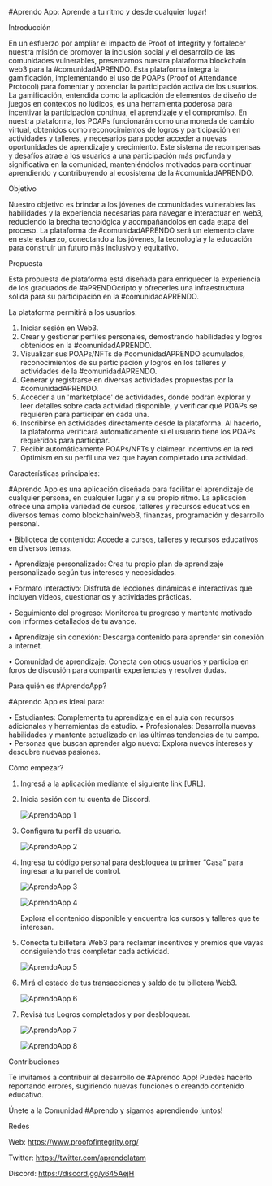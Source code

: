 #Aprendo App: Aprende a tu ritmo y desde cualquier lugar!

Introducción

En un esfuerzo por ampliar el impacto de Proof of Integrity y fortalecer nuestra misión de promover la inclusión social y el desarrollo de las comunidades vulnerables, presentamos nuestra plataforma blockchain web3 para la #comunidadAPRENDO. Esta plataforma integra la gamificación, implementando el uso de POAPs (Proof of Attendance Protocol) para fomentar y potenciar la participación activa de los usuarios.
La gamificación, entendida como la aplicación de elementos de diseño de juegos en contextos no lúdicos, es una herramienta poderosa para incentivar la participación continua, el aprendizaje y el compromiso. En nuestra plataforma, los POAPs funcionarán como una moneda de cambio virtual, obtenidos como reconocimientos de logros y participación en actividades y talleres, y necesarios para poder acceder a nuevas oportunidades de aprendizaje y crecimiento. Este sistema de recompensas y desafíos atrae a los usuarios a una participación más profunda y significativa en la comunidad, manteniéndolos motivados para continuar aprendiendo y contribuyendo al ecosistema de la #comunidadAPRENDO.

Objetivo

Nuestro objetivo es brindar a los jóvenes de comunidades vulnerables las habilidades y la experiencia necesarias para navegar e interactuar en web3, reduciendo la brecha tecnológica y acompañándolos en cada etapa del proceso. La plataforma de #comunidadAPRENDO será un elemento clave en este esfuerzo, conectando a los jóvenes, la tecnología y la educación para construir un futuro más inclusivo y equitativo.

Propuesta

Esta propuesta de plataforma está diseñada para enriquecer la experiencia de los graduados de #aPRENDOcripto y ofrecerles una infraestructura sólida para su participación en la #comunidadAPRENDO. 

La plataforma permitirá a los usuarios:

1.	Iniciar sesión en Web3.
2.	Crear y gestionar perfiles personales, demostrando habilidades y logros obtenidos en la #comunidadAPRENDO.
3.	Visualizar sus POAPs/NFTs de #comunidadAPRENDO acumulados, reconocimientos de su participación y logros en los talleres y actividades de la #comunidadAPRENDO.
4.	Generar y registrarse en diversas actividades propuestas por la #comunidadAPRENDO.
5.	Acceder a un 'marketplace' de actividades, donde podrán explorar y leer detalles sobre cada actividad disponible, y verificar qué POAPs se requieren para participar en cada una.
6.	Inscribirse en actividades directamente desde la plataforma. Al hacerlo, la plataforma verificará automáticamente si el usuario tiene los POAPs requeridos para participar.
7.	Recibir automáticamente POAPs/NFTs y claimear incentivos en la red Optimism en su perfil una vez que hayan completado una actividad.

Características principales:

#Aprendo App es una aplicación diseñada para facilitar el aprendizaje de cualquier persona, en cualquier lugar y a su propio ritmo. La aplicación ofrece una amplia variedad de cursos, talleres y recursos educativos en diversos temas como blockchain/web3, finanzas, programación y desarrollo personal.

•	Biblioteca de contenido: Accede a cursos, talleres y recursos educativos en diversos temas.

•	Aprendizaje personalizado: Crea tu propio plan de aprendizaje personalizado según tus intereses y necesidades.

•	Formato interactivo: Disfruta de lecciones dinámicas e interactivas que incluyen videos, cuestionarios y actividades prácticas.

•	Seguimiento del progreso: Monitorea tu progreso y mantente motivado con informes detallados de tu avance.

•	Aprendizaje sin conexión: Descarga contenido para aprender sin conexión a internet.

•	Comunidad de aprendizaje: Conecta con otros usuarios y participa en foros de discusión para compartir experiencias y resolver dudas.


Para quién es #AprendoApp?

#Aprendo App es ideal para:

•	Estudiantes: Complementa tu aprendizaje en el aula con recursos adicionales y herramientas de estudio.
•	Profesionales: Desarrolla nuevas habilidades y mantente actualizado en las últimas tendencias de tu campo.
•	Personas que buscan aprender algo nuevo: Explora nuevos intereses y descubre nuevas pasiones.

Cómo empezar?

1.	Ingresá a la aplicación mediante el siguiente link [URL].
   
3.	Inicia sesión con tu cuenta de Discord.
   
    ![AprendoApp 1](https://github.com/user-attachments/assets/5e7487e0-ace9-4a9f-88fd-334f93e6aa56)
  	
3.	Configura tu perfil de usuario.

  	![AprendoApp 2](https://github.com/user-attachments/assets/3c46f480-2b42-4f20-90da-eeb8aee55f12)
  	
4.	Ingresa tu código personal para desbloquea tu primer “Casa” para ingresar a tu panel de control.

   
    ![AprendoApp 3](https://github.com/user-attachments/assets/69c9c36b-4a77-475e-9ddc-dc0131f69079)
  	
  	
    ![AprendoApp 4](https://github.com/user-attachments/assets/413760ae-8909-4cde-8942-64b33b9675b4)
  	
  	
    Explora el contenido disponible y encuentra los cursos y talleres que te interesan.
  	
  	
5.	Conecta tu billetera Web3 para reclamar incentivos y premios que vayas consiguiendo tras completar cada actividad.

   
    ![AprendoApp 5](https://github.com/user-attachments/assets/2c318e36-1f18-4d4e-9300-71d5f9f9d5a0)
  	
  	
6.	Mirá el estado de tus transacciones y saldo de tu billetera Web3.

    
    ![AprendoApp 6](https://github.com/user-attachments/assets/8460e959-38f6-4865-b258-decdb1e873e3)

7.	Revisá tus Logros completados y por desbloquear.

    
    ![AprendoApp 7](https://github.com/user-attachments/assets/f8ce5103-999b-4ee0-976c-af3f6eae7cfd)
   	
 	 ![AprendoApp 8](https://github.com/user-attachments/assets/0bb06c89-e8f8-4902-ad84-8d0c67eb6242)


Contribuciones

Te invitamos a contribuir al desarrollo de #Aprendo App! Puedes hacerlo reportando errores, sugiriendo nuevas funciones o creando contenido educativo. 


Únete a la Comunidad #Aprendo y sigamos aprendiendo juntos! 

Redes

Web: https://www.proofofintegrity.org/

Twitter: https://twitter.com/aprendolatam

Discord: https://discord.gg/y645AejH

